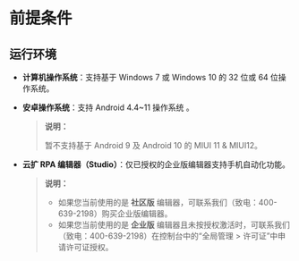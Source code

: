 # 前提条件

## 运行环境

- **计算机操作系统**：支持基于 Windows 7 或 Windows 10 的 32 位或 64 位操作系统。

- **安卓操作系统**：支持 Android 4.4~11 操作系统 。
    > **说明：**
    >
    > 暂不支持基于 Android 9 及 Android 10 的 MIUI 11 & MIUI12。

- **云扩 RPA 编辑器（Studio）**：仅已授权的企业版编辑器支持手机自动化功能。

    > **说明：**
    >
    >- 如果您当前使用的是 **社区版** 编辑器，可联系我们（致电：400-639-2198）购买企业版编辑器。
    >- 如果您当前使用的是 **企业版** 编辑器且未按授权激活时，可联系我们（致电：400-639-2198）在控制台中的“全局管理 > 许可证”中申请许可证授权。
